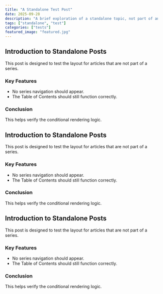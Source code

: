 ```yaml
---
title: "A Standalone Test Post"
date: 2025-09-28
description: "A brief exploration of a standalone topic, not part of any series."
tags: ["standalone", "test"]
categories: ["tests"]
featured_image: "featured.jpg"
---
```


## Introduction to Standalone Posts

This post is designed to test the layout for articles that are not part of a series.

### Key Features

* No series navigation should appear.
* The Table of Contents should still function correctly.

### Conclusion

This helps verify the conditional rendering logic.

## Introduction to Standalone Posts

This post is designed to test the layout for articles that are not part of a series.

### Key Features

* No series navigation should appear.
* The Table of Contents should still function correctly.

### Conclusion

This helps verify the conditional rendering logic.

## Introduction to Standalone Posts

This post is designed to test the layout for articles that are not part of a series.

### Key Features

* No series navigation should appear.
* The Table of Contents should still function correctly.

### Conclusion

This helps verify the conditional rendering logic.
